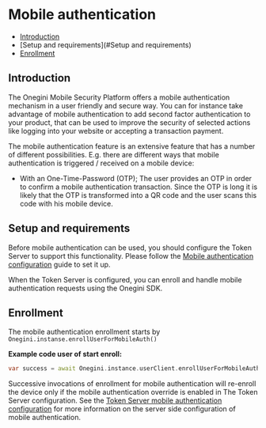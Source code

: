 # Mobile authentication

- [Introduction](#Introduction)
- [Setup and requirements](#Setup and requirements)
- [Enrollment](#Enrollment)



## Introduction

The Onegini Mobile Security Platform offers a mobile authentication mechanism in a user friendly and secure way. You can for instance take advantage of mobile authentication to add second factor authentication to your product, that can be used to improve the security of selected actions like logging into your website or accepting a transaction payment.

The mobile authentication feature is an extensive feature that has a number of different possibilities. E.g. there are different ways that mobile authentication is triggered / received on a mobile device:

- With an One-Time-Password (OTP); The user provides an OTP in order to confirm a mobile authentication transaction. Since the OTP is long it is likely that the OTP is transformed into a QR code and the user scans this code with his mobile device.

## Setup and requirements

Before mobile authentication can be used, you should configure the Token Server to support this functionality. Please follow the [Mobile authentication configuration](https://docs.onegini.com/msp/stable/token-server/topics/mobile-apps/mobile-authentication/mobile-authentication.html) guide to set it up.

When the Token Server is configured, you can enroll and handle mobile authentication requests using the Onegini SDK.

## Enrollment

The mobile authentication enrollment starts by `Onegini.instanse.enrollUserForMobileAuth()`



**Example code user of start enroll:**

```dart
var success = await Onegini.instance.userClient.enrollUserForMobileAuth()
```



Successive invocations of enrollment for mobile authentication will re-enroll the device only if the mobile authentication override is enabled in The Token Server configuration. See the [Token Server mobile authentication configuration](https://docs.onegini.com/msp/stable/token-server/topics/mobile-apps/mobile-authentication/mobile-authentication.html) for more information on the server side configuration of mobile authentication.
